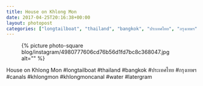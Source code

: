```yaml
---
title: House on Khlong Mon
date: 2017-04-25T20:16:38+00:00
layout: photopost
categories: ["longtailboat", "thailand", "bangkok", "ประเทศไทย", "กรุงเทพฯ", "canals", "khlongmon", "khlongmoncanal", "water", "latergram", "photos", "instagram"]
---
```


<figure class="photo photo--square">
  {% picture photo-square blog/instagram/4980777606cd76b56d1fd7bc8c368047.jpg alt="" %}
</figure>

House on Khlong Mon
#longtailboat #thailand #bangkok #ประเทศไทย #กรุงเทพฯ #canals #khlongmon #khlongmoncanal #water #latergram
